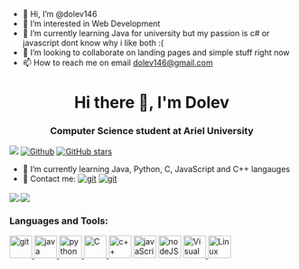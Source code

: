 - 👋 Hi, I’m @dolev146
- 👀 I’m interested in Web Development
- 🌱 I’m currently learning Java for university but my passion is c# or javascript  dont know why i like both :(
- 💞️ I’m looking to collaborate on landing pages and simple stuff right now
- 📫 How to reach me on email dolev146@gmail.com

<h1 align="center">Hi there 👋, I'm Dolev</h1>
<h3 align="center">Computer Science student at Ariel University</h3>

![](https://visitor-badge.laobi.icu/badge?page_id=dolev146.dolev146) 
[![Github](https://img.shields.io/github/followers/dolev146?label=Followers&style=social)](https://github.com/dolev146) 
[![GitHub stars](https://img.shields.io/github/stars/dolev146?label=Stars&style=social)](https://github.com/dolev146)


- 🌱 I’m currently learning Java, Python, C, JavaScript and C++ langauges
- 💬 Contact me:
<a href="http://www.linkedin.com/in/dolevdublon" target="git"> <img src="https://img.shields.io/badge/LinkedIn-0077B5?style=for-the-badge&logo=linkedin&logoColor=white" alt="git"></a> <a href="mailto:dolev146@gmail.com" target="git"> <img src="https://img.shields.io/badge/Gmail-D14836?style=for-the-badge&logo=gmail&logoColor=white" alt="git"></a>

<a href="https://github.com/anuraghazra/github-readme-stats">
  <img align="center" src="https://github-readme-stats.vercel.app/api/top-langs/?username=dolev146&theme=slateorange&layout=compact" />
</a>
<a href="https://github.com/anuraghazra/convoychat">
  <img align="center" src="https://github-readme-stats.vercel.app/api?username=dolev146&show_icons=true&theme=slateorange&layout=compact&line_height=20" />
</a>

<h3 align="left">Languages and Tools:</h3>
<p align="left"> 
<a href="https://git-scm.com/" target="git"> <img src="https://img.shields.io/badge/Git-F05032?style=for-the-badge&logo=git&logoColor=white" alt="git" height="40"/>  </a>
<a href="https://www.java.com" target="Java"> <img src="https://img.shields.io/badge/Java-ED8B00?style=for-the-badge&logo=java&logoColor=white" alt="java" height="40"/>  </a>  
<a href="https://www.python.org" target="Python"> <img src="https://img.shields.io/badge/Python-14354C?style=for-the-badge&logo=python&logoColor=white" alt="python" height="40"/>  </a>  
<a href="https://en.wikipedia.org/wiki/C_(programming_language)" title="C"> <img src="https://img.shields.io/badge/C-00599C?style=for-the-badge&logo=c&logoColor=white" alt="C" height="40"/>  </a>
<a href="https://www.cplusplus.com" title="c++"> <img src="https://img.shields.io/badge/C%2B%2B-00599C?style=for-the-badge&logo=c%2B%2B&logoColor=white" alt="c++" height="40"/></a>
<a href="https://en.wikipedia.org/wiki/JavaScript" title="javaScript"> <img src="https://img.shields.io/badge/JavaScript-F7DF1E?style=for-the-badge&logo=javascript&logoColor=black" alt="javaScript" height="40"/></a>
<a href="nodejs.org/" title="nodeJS"> <img src="https://img.shields.io/badge/Node.js-43853D?style=for-the-badge&logo=node.js&logoColor=white" alt="nodeJS" height="40"/></a>
<a href="https://code.visualstudio.com/" title="Visual Studio Code"> <img src="https://img.shields.io/badge/Visual_Studio_Code-0078D4?style=for-the-badge&logo=visual%20studio%20code&logoColor=white" alt="Visual Studio Code" height="40"/>  </a>  
<a href="https://www.linux.org" target="Linux"> <img src="https://img.shields.io/badge/Linux-FCC624?style=for-the-badge&logo=linux&logoColor=black" alt="Linux" height="40"/></a>
</p>


<!---
dolev146/dolev146 is a ✨ special ✨ repository because its `README.md` (this file) appears on your GitHub profile.
You can click the Preview link to take a look at your changes.
--->
